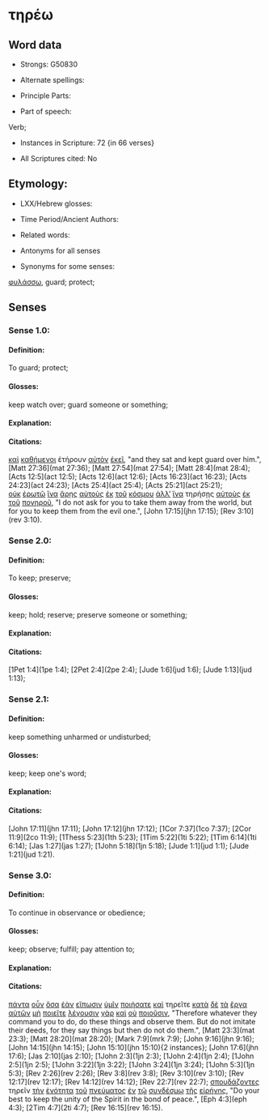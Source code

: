 # τηρέω

<!-- Status: S2=NeedsFinalCheck -->
<!-- Lexica used for edits: BDAG, FFM, LN, A-S -->

## Word data

* Strongs: G50830

* Alternate spellings:

* Principle Parts: 

* Part of speech: 

Verb;

* Instances in Scripture: 72 {in 66 verses}

* All Scriptures cited: No

## Etymology: 

* LXX/Hebrew glosses: 

* Time Period/Ancient Authors: 

* Related words: 

* Antonyms for all senses

* Synonyms for some senses: 

 [φυλάσσω](../G54420/01.md), guard; protect;

## Senses 

### Sense 1.0:

#### Definition: 

To guard; protect;

#### Glosses:

keep watch over; guard  someone or something;

#### Explanation:

#### Citations:

[καὶ](../G25320/01.md) [καθήμενοι](../G25210/01.md) ἐτήρουν [αὐτὸν](../G08460/01.md) [ἐκεῖ](../G15630/01.md), 
"and they sat and kept guard over him.", 
[Matt 27:36](mat 27:36);  [Matt 27:54](mat 27:54);  [Matt 28:4](mat 28:4);  [Acts 12:5](act 12:5);  [Acts 12:6](act 12:6);  [Acts 16:23](act 16:23);  [Acts 24:23](act 24:23);  [Acts 25:4](act 25:4);  [Acts 25:21](act 25:21);  
[οὐκ](../G37560/01.md) [ἐρωτῶ](../G20650/01.md) [ἵνα](../G24430/01.md) [ἄρῃς](../G01420/01.md) [αὐτοὺς](../G08460/01.md) [ἐκ](../G15370/01.md) [τοῦ](../G35880/01.md) [κόσμου](../G28890/01.md) [ἀλλ’](../G02350/01.md) [ἵνα](../G24430/01.md) τηρήσῃς [αὐτοὺς](../G08460/01.md) [ἐκ](../G15370/01.md) [τοῦ](../G35880/01.md) [πονηροῦ](../G41900/01.md), 
"I do not ask for you to take them away from the world, but for you to keep them from the evil one.", 
[John 17:15](jhn 17:15);  [Rev 3:10](rev 3:10).


### Sense 2.0:

#### Definition: 

To keep; preserve;

#### Glosses:

keep; hold; reserve; preserve someone or something;

#### Explanation:


#### Citations:

 [1Pet 1:4](1pe 1:4);  [2Pet 2:4](2pe 2:4);  [Jude 1:6](jud 1:6);  [Jude 1:13](jud 1:13);  


### Sense 2.1:

#### Definition: 

 keep something unharmed or undisturbed;

#### Glosses:

keep; keep one's word;

#### Explanation:

#### Citations:

 [John 17:11](jhn 17:11);  [John 17:12](jhn 17:12);  [1Cor 7:37](1co 7:37);  [2Cor 11:9](2co 11:9);  [1Thess 5:23](1th 5:23);  [1Tim 5:22](1ti 5:22);  [1Tim 6:14](1ti 6:14);  [Jas 1:27](jas 1:27);  [1John 5:18](1jn 5:18);  [Jude 1:1](jud 1:1);  [Jude 1:21](jud 1:21).



### Sense 3.0:

#### Definition: 

To continue in observance or obedience;

#### Glosses:

keep; observe; fulfill; pay attention to;

#### Explanation:

#### Citations:

[πάντα](../G39560/01.md) [οὖν](../G37670/01.md) [ὅσα](../G37450/01.md) [ἐὰν](../G14370/01.md) [εἴπωσιν](../G30040/01.md) [ὑμῖν](../G47710/01.md) [ποιήσατε](../G41600/01.md) [καὶ](../G25320/01.md) τηρεῖτε [κατὰ](../G25960/01.md) [δὲ](../G11610/01.md) [τὰ](../G35880/01.md) [ἔργα](../G20410/01.md) [αὐτῶν](../G08460/01.md) [μὴ](../G33610/01.md) [ποιεῖτε](../G41600/01.md) [λέγουσιν](../G30040/01.md) [γὰρ](../G10630/01.md) [καὶ](../G25320/01.md) [οὐ](../G37560/01.md) [ποιοῦσιν](../G41600/01.md), 
"Therefore whatever they command you to do, do these things and observe them. But do not imitate their deeds, for they say things but then do not do them.", 
[Matt 23:3](mat 23:3);  [Matt 28:20](mat 28:20);  [Mark 7:9](mrk 7:9);  [John 9:16](jhn 9:16);  [John 14:15](jhn 14:15);  [John 15:10](jhn 15:10){2 instances};  [John 17:6](jhn 17:6);  [Jas 2:10](jas 2:10);  [1John 2:3](1jn 2:3);  [1John 2:4](1jn 2:4);  [1John 2:5](1jn 2:5);  [1John 3:22](1jn 3:22);  [1John 3:24](1jn 3:24);  [1John 5:3](1jn 5:3);  [Rev 2:26](rev 2:26);  [Rev 3:8](rev 3:8);  [Rev 3:10](rev 3:10);  [Rev 12:17](rev 12:17);  [Rev 14:12](rev 14:12);  [Rev 22:7](rev 22:7); 
[σπουδάζοντες](../G47040/01.md) τηρεῖν [τὴν](../G35880/01.md) [ἑνότητα](../G17750/01.md) [τοῦ](../G35880/01.md) [πνεύματος](../G41510/01.md) [ἐν](../G17220/01.md) [τῷ](../G35880/01.md) [συνδέσμῳ](../G48860/01.md) [τῆς](../G35880/01.md) [εἰρήνης](../G15150/01.md), 
"Do your best to keep the unity of the Spirit in the bond of peace.", 
[Eph 4:3](eph 4:3);  [2Tim 4:7](2ti 4:7);   [Rev 16:15](rev 16:15).  


